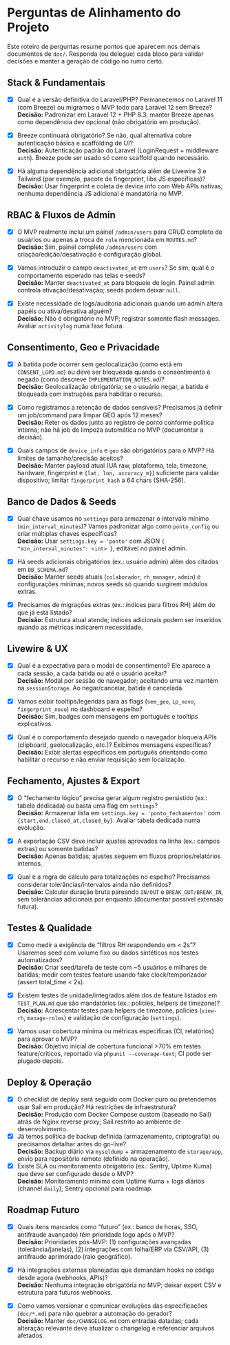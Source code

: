 # Perguntas de Alinhamento do Projeto

Este roteiro de perguntas resume pontos que aparecem nos demais documentos de `doc/`. Responda (ou delegue) cada bloco para validar decisões e manter a geração de código no rumo certo.

## Stack & Fundamentais
- [x] Qual é a versão definitiva do Laravel/PHP? Permanecemos no Laravel 11 (com Breeze) ou migramos o MVP todo para Laravel 12 sem Breeze?  
  **Decisão:** Padronizar em Laravel 12 + PHP 8.3; manter Breeze apenas como dependência dev opcional (não obrigatório em produção).

- [x] Breeze continuará obrigatório? Se não, qual alternativa cobre autenticação básica e scaffolding de UI?  
  **Decisão:** Autenticação padrão do Laravel (LoginRequest + middleware `auth`). Breeze pode ser usado só como scaffold quando necessário.

- [x] Há alguma dependência adicional obrigatória além de Livewire 3 e Tailwind (por exemplo, pacote de fingerprint, libs JS específicas)?  
  **Decisão:** Usar fingerprint e coleta de device info com Web APIs nativas; nenhuma dependência JS adicional é mandatória no MVP.

## RBAC & Fluxos de Admin
- [x] O MVP realmente inclui um painel `/admin/users` para CRUD completo de usuários ou apenas a troca de `role` mencionada em `ROUTES.md`?  
  **Decisão:** Sim, painel completo `/admin/users` com criação/edição/desativação e configuração global.
- [x] Vamos introduzir o campo `deactivated_at` em `users`? Se sim, qual é o comportamento esperado nas telas e seeds?  
  **Decisão:** Manter `deactivated_at` para bloqueio de login. Painel admin controla ativação/desativação; seeds podem deixar `null`.

- [x] Existe necessidade de logs/auditoria adicionais quando um admin altera papéis ou ativa/desativa alguém?  
  **Decisão:** Não é obrigatório no MVP; registrar somente flash messages. Avaliar `activitylog` numa fase futura.

## Consentimento, Geo e Privacidade
- [x] A batida pode ocorrer sem geolocalização (como está em `CONSENT_LGPD.md`) ou deve ser bloqueada quando o consentimento é negado (como descreve `IMPLEMENTATION_NOTES.md`)?  
  **Decisão:** Geolocalização obrigatória; se o usuário negar, a batida é bloqueada com instruções para habilitar o recurso.

- [x] Como registramos a retenção de dados sensíveis? Precisamos já definir um job/command para limpar GEO após 12 meses?  
  **Decisão:** Reter os dados junto ao registro de ponto conforme política interna; não há job de limpeza automática no MVP (documentar a decisão).

- [x] Quais campos de `device_info` e `geo` são obrigatórios para o MVP? Há limites de tamanho/precisão aceitos?  
  **Decisão:** Manter payload atual (UA raw, plataforma, tela, timezone, hardware, fingerprint e `{lat, lon, accuracy_m}`) suficiente para validar dispositivo; limitar `fingerprint_hash` a 64 chars (SHA-256).

## Banco de Dados & Seeds
- [x] Qual chave usamos no `settings` para armazenar o intervalo mínimo (`min_interval_minutes`)? Vamos padronizar algo como `ponto_config` ou criar múltiplas chaves específicas?  
  **Decisão:** Usar `settings.key = 'ponto'` com JSON `{ "min_interval_minutes": <int> }`, editável no painel admin.

- [x] Há seeds adicionais obrigatórios (ex.: usuário admin) além dos citados em `DB_SCHEMA.md`?  
  **Decisão:** Manter seeds atuais (`colaborador`, `rh_manager`, `admin`) e configurações mínimas; novos seeds só quando surgirem módulos extras.

- [x] Precisamos de migrações extras (ex.: índices para filtros RH) além do que já está listado?  
  **Decisão:** Estrutura atual atende; índices adicionais podem ser inseridos quando as métricas indicarem necessidade.

## Livewire & UX
- [x] Qual é a expectativa para o modal de consentimento? Ele aparece a cada sessão, a cada batida ou até o usuário aceitar?  
  **Decisão:** Modal por sessão de navegador; aceitando uma vez mantém na `sessionStorage`. Ao negar/cancelar, batida é cancelada.
- [x] Vamos exibir tooltips/legendas para as flags (`sem_geo`, `ip_novo`, `fingerprint_novo`) no dashboard e espelho?  
  **Decisão:** Sim, badges com mensagens em português e tooltips explicativos.

- [x] Qual é o comportamento desejado quando o navegador bloqueia APIs (clipboard, geolocalização, etc.)? Exibimos mensagens específicas?  
  **Decisão:** Exibir alertas específicos em português orientando como habilitar o recurso e não enviar requisição sem localização.

## Fechamento, Ajustes & Export
- [x] O “fechamento lógico” precisa gerar algum registro persistido (ex.: tabela dedicada) ou basta uma flag em `settings`?  
  **Decisão:** Armazenar lista em `settings.key = 'ponto_fechamentos'` com `{start,end,closed_at,closed_by}`. Avaliar tabela dedicada numa evolução.

- [x] A exportação CSV deve incluir ajustes aprovados na linha (ex.: campos extras) ou somente batidas?  
  **Decisão:** Apenas batidas; ajustes seguem em fluxos próprios/relatórios internos.

- [x] Qual é a regra de cálculo para totalizações no espelho? Precisamos considerar tolerâncias/intervalos ainda não definidos?  
  **Decisão:** Calcular duração bruta pareando `IN/OUT` e `BREAK_OUT/BREAK_IN`, sem tolerâncias adicionais por enquanto (documentar possível extensão futura).

## Testes & Qualidade
- [x] Como medir a exigência de “filtros RH respondendo em < 2s”? Usaremos seed com volume fixo ou dados sintéticos nos testes automatizados?  
  **Decisão:** Criar seed/tarefa de teste com ~5 usuários e milhares de batidas; medir com testes feature usando fake clock/temporizador (assert total_time < 2s).

- [x] Existem testes de unidade/integrados além dos de feature listados em `TEST_PLAN.md` que são mandatórios (ex.: policies, helpers de timezone)?  
  **Decisão:** Acrescentar testes para helpers de timezone, policies (`view-rh`, `manage-roles`) e validação de configuração (`settings`).

- [x] Vamos usar cobertura mínima ou métricas específicas (CI, relatórios) para aprovar o MVP?  
  **Decisão:** Objetivo inicial de cobertura funcional >70% em testes feature/críticos, reportado via `phpunit --coverage-text`; CI pode ser plugado depois.

## Deploy & Operação
- [x] O checklist de deploy será seguido com Docker puro ou pretendemos usar Sail em produção? Há restrições de infraestrutura?  
  **Decisão:** Produção com Docker Compose custom (baseado no Sail) atrás de Nginx reverse proxy; Sail restrito ao ambiente de desenvolvimento.
- [x] Já temos política de backup definida (armazenamento, criptografia) ou precisamos detalhar antes do go-live?  
  **Decisão:** Backup diário via `mysqldump` + armazenamento de `storage/app`, envio para repositório remoto (definido na operação).
- [x] Existe SLA ou monitoramento obrigatório (ex.: Sentry, Uptime Kuma) que deve ser configurado desde o MVP?  
  **Decisão:** Monitoramento mínimo com Uptime Kuma + logs diários (channel `daily`); Sentry opcional para roadmap.

## Roadmap Futuro
- [x] Quais itens marcados como “futuro” (ex.: banco de horas, SSO, antifraude avançado) têm prioridade logo após o MVP?  
  **Decisão:** Prioridades pós-MVP: (1) configurações avançadas (tolerância/janelas), (2) integrações com folha/ERP via CSV/API, (3) antifraude aprimorado (raio geográfico).

- [x] Há integrações externas planejadas que demandam hooks no código desde agora (webhooks, APIs)?  
  **Decisão:** Nenhuma integração obrigatória no MVP; deixar export CSV e estrutura para futuros webhooks.

- [x] Como vamos versionar e comunicar evoluções das especificações (`doc/*.md`) para não quebrar a automação do gerador?  
  **Decisão:** Manter `doc/CHANGELOG.md` com entradas datadas; cada alteração relevante deve atualizar o changelog e referenciar arquivos afetados.
